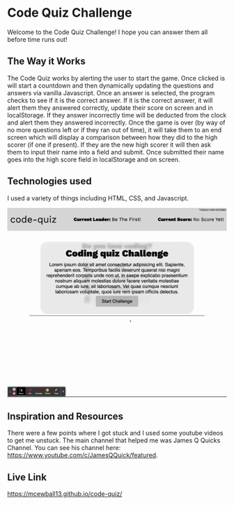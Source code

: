 # Code Quiz Challenge

Welcome to the Code Quiz Challenge! I hope you can answer them all before time runs out!

## The Way it Works

The Code Quiz works by alerting the user to start the game. Once clicked is will start a countdown and then dynamically updating the questions and answers via vanilla Javascript. Once an answer is selected, the program checks to see if it is the correct answer. If it is the correct answer, it will alert them they answered correctly, update their score on screen and in localStorage. If they answer incorrectly time will be deducted from the clock and alert them they answered incorrectly. Once the game is over (by way of no more questions left or if they ran out of time), it will take them to an end screen which will display a comparison between how they did to the high scorer (if one if present). If they are the new high scorer it will then ask them to input their name into a field and submit. Once submitted their name goes into the high score field in localStorage and on screen.

## Technologies used

I used a variety of things including HTML, CSS, and Javascript.

![](./assets/images/code-quiz.gif)

## Inspiration and Resources

There were a few points where I got stuck and I used some youtube videos to get me unstuck. The main channel that helped me was James Q Quicks Channel. You can see his channel here: https://www.youtube.com/c/JamesQQuick/featured.

## Live Link

https://mcewball13.github.io/code-quiz/
